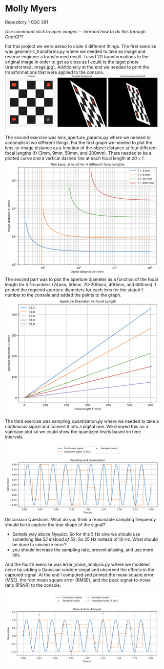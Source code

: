 # Molly Myers
Repository 1
CSC 391

*Use command click to open images -- learned how to do this through ChatGPT*

For this project we were asked to code 4 different things. 
The first exercise was geometric_transforms.py where we needed to take an image and reverse engineer a transformed result. I used 2D transformations to the original image in order to get as close as I could to the taget photo (transformed_image.jpg). Additionally at the end we needed to print the transformations that were applied to the console.
![Geometric transform comparison](images/geometric_transform_comparison.png)

The second exercise was lens_aperture_params.py where we needed to accomplish two different things. For the first graph we needed to plot the lens-to-image distance as a function of the object distance at four different focal lengths (f) (3mm, 9mm, 50mm, and 200mm). There needed to be a plotted curve and a vertical dashed line at each focal length at z0 = f. ![Lens to image distance graph](images/lens_to_image_distance_graph.png) The second part was to plot the aperture diameter as a function of the focal length for 5 f-numbers (24mm, 50mm, 70-200mm, 400mm, and 600mm). I printed the required aperture diameters for each lens for the stated f-number to the console and added the points to the graph. ![Aperture Diameter as function to f number](images/aperture_diameter_for_fnumbers.png)

The third exercise was sampling_quantization.py where we needed to take a continuous signal and convert it into a digital one. We showed this on a staircase plot so we could show the quantized levels based on time intervals.![Sampling and Quantization Graph](images/Sampling+Quantization.png)
Discussion Questions: 
What do you think a reasonable sampling frequency should be to capture the true shape of the signal? 
- Sample way above Nyquist. So for this 5 Hz sine we should use something like 5*5 instead of 5*2. So 25 Hz instead of 10 Hz. 
What should be done to minimize error? 
- you should increase the sampling rate, prevent aliasing, and use more bits.

And the fourth exercise was error_noise_analysis.py where we modeled noise by adding a Gaussian random singal and observed the effects in the captured signal. At the end I computed and printed the mean square error (MSE), the root mean square error (RMSE), and the peak signal-to-noise ratio (PSNR) to the console. 
![Error Noise Analysis graph](images/error_noise_analysis.png)